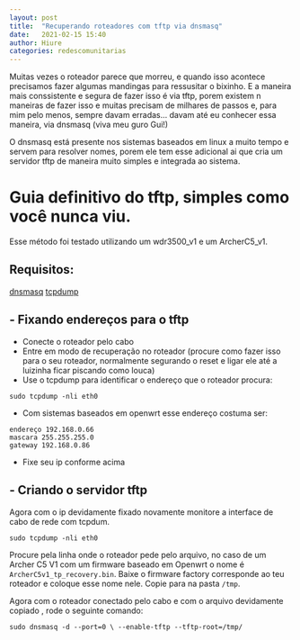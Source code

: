 ```yaml
---
layout: post
title:  "Recuperando roteadores com tftp via dnsmasq"
date:   2021-02-15 15:40
author: Hiure
categories: redescomunitarias
---
```


Muitas vezes o roteador parece que morreu, e quando isso acontece precisamos fazer algumas mandingas para ressusitar o bixinho.
E a maneira mais conssistente e segura de fazer isso é via tftp, porem existem n maneiras de fazer isso e muitas precisam de milhares de passos e, para mim pelo menos, sempre davam erradas... davam até eu conhecer essa maneira, via dnsmasq (viva meu guro Gui!)

O dnsmasq está presente nos sistemas baseados em linux a muito tempo e servem para resolver nomes, porem ele tem esse adicional ai que cria um servidor tftp de maneira muito simples e integrada ao sistema.


# Guia definitivo do tftp, simples como você nunca viu.

Esse método foi testado utilizando um wdr3500_v1 e um ArcherC5_v1.

## Requisitos:

[dnsmasq](https://packages.debian.org/search?keywords=dnsmasq)
[tcpdump](https://www.tcpdump.org/manpages/tcpdump.1.html)


## - Fixando endereços para o tftp

- Conecte o roteador pelo cabo
- Entre em modo de recuperação no roteador (procure como fazer isso para o seu roteador, normalmente segurando o reset e ligar ele até a luizinha ficar piscando como louca)
- Use o tcpdump para identificar o endereço que o roteador procura: 

`sudo tcpdump -nli eth0`

- Com sistemas baseados em openwrt esse endereço costuma ser:

```
endereço 192.168.0.66
mascara 255.255.255.0
gateway 192.168.0.86
```
- Fixe seu ip conforme acima

## - Criando o servidor tftp


Agora com o ip devidamente fixado novamente monitore a interface de cabo de rede com tcpdum.

`sudo tcpdump -nli eth0`

Procure pela linha onde o roteador pede pelo arquivo, no caso de um Archer C5 V1 com um firmware baseado em Openwrt o nome é `ArcherC5v1_tp_recovery.bin`.
Baixe o firmware factory corresponde ao teu roteador e coloque esse nome nele. 
Copie para na pasta `/tmp`.

Agora com o roteador conectado pelo cabo e com o arquivo devidamente copiado , rode o seguinte comando:


`sudo dnsmasq -d --port=0 \
--enable-tftp --tftp-root=/tmp/ `